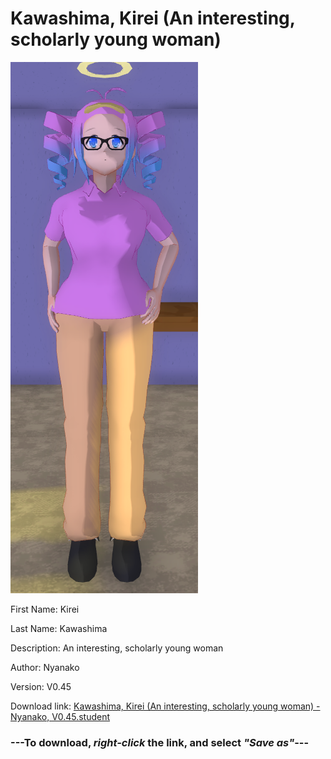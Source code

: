 # Kawashima, Kirei (An interesting, scholarly young woman)

<img src = "https://raw.githubusercontent.com/Arbiter1223/Daigaku-Gurashi-Custom-Students/master/Students/Files/Kawashima%2C%20Kirei%20(An%20interesting%2C%20scholarly%20young%20woman).png">

First Name: Kirei

Last Name: Kawashima

Description: An interesting, scholarly young woman

Author: Nyanako

Version: V0.45

Download link: <a href="https://raw.githubusercontent.com/Arbiter1223/Daigaku-Gurashi-Custom-Students/master/Students/Files/Kawashima%2C%20Kirei%20(An%20interesting%2C%20scholarly%20young%20woman)%20-%20Nyanako%2C%20V0.45.student">Kawashima, Kirei (An interesting, scholarly young woman) - Nyanako, V0.45.student</a>

### ---**To download, _right-click_ the link, and select _"Save as"_**---
